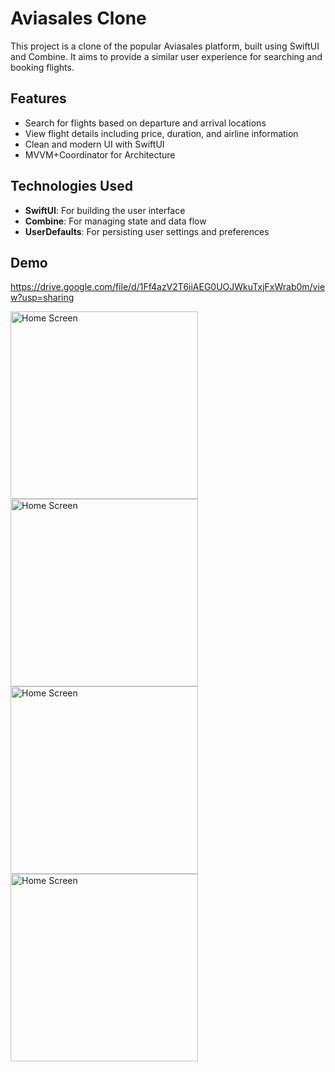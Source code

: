 # Aviasales Clone

This project is a clone of the popular Aviasales platform, built using SwiftUI and Combine. It aims to provide a similar user experience for searching and booking flights.

## Features

- Search for flights based on departure and arrival locations
- View flight details including price, duration, and airline information
- Clean and modern UI with SwiftUI
- MVVM+Coordinator for Architecture

## Technologies Used

- **SwiftUI**: For building the user interface
- **Combine**: For managing state and data flow
- **UserDefaults**: For persisting user settings and preferences

## Demo
https://drive.google.com/file/d/1Ff4azV2T6iiAEG0UOJWkuTxjFxWrab0m/view?usp=sharing



<img src="https://github.com/leilatl/aviasalesCloneTestTask/assets/46998891/1606932c-ff66-4eb1-bc04-501ecbf13509" alt="Home Screen" width="300"/>
<img src="https://github.com/leilatl/aviasalesCloneTestTask/assets/46998891/2ccf798e-a308-4de2-9177-98e01d05387e" alt="Home Screen" width="300"/>
<img src="https://github.com/leilatl/aviasalesCloneTestTask/assets/46998891/23e51970-87d4-4073-aafd-ff8600a5fb2d" alt="Home Screen" width="300"/>
<img src="https://github.com/leilatl/aviasalesCloneTestTask/assets/46998891/066c4538-813d-4883-894d-297d739f89a0" alt="Home Screen" width="300"/>

